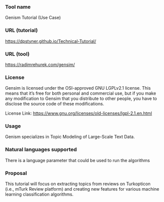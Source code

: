 ### Tool name

Genism Tutorial (Use Case)

### URL (tutorial)

https://dpstyner.github.io/Technical-Tutorial/

### URL (tool)

https://radimrehurek.com/gensim/

### License

Gensim is licensed under the OSI-approved GNU LGPLv2.1 license. This means that it’s free for both personal and commercial use, but if you make any modification to Gensim that you distribute to other people, you have to disclose the source code of these modifications.

License Link:
https://www.gnu.org/licenses/old-licenses/lgpl-2.1.en.html

### Usage

Genism specializes in Topic Modeling of Large-Scale Text Data. 

### Natural languages supported

There is a language parameter that could be used to run the algorithms 

### Proposal

This tutorial will focus on extracting topics from reviews on Turkopticon (i.e., mTurk Review platform) and creating new features for various machine learning classification algorithms. 
